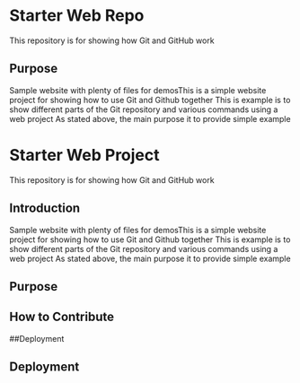# Starter Web Repo

This repository is for showing how Git and GitHub work

## Purpose

Sample website with plenty of files for demosThis is a simple website project for showing how to use Git and Github together
This is example is to show different parts of the Git repository and various commands using a web project
As stated above, the main purpose it to provide simple example
# Starter Web Project

This repository is for showing how Git and GitHub work

## Introduction

Sample website with plenty of files for demosThis is a simple website project for showing how to use Git and Github together
This is example is to show different parts of the Git repository and various commands using a web project
As stated above, the main purpose it to provide simple example
## Purpose

## How to Contribute

##Deployment
## Deployment
